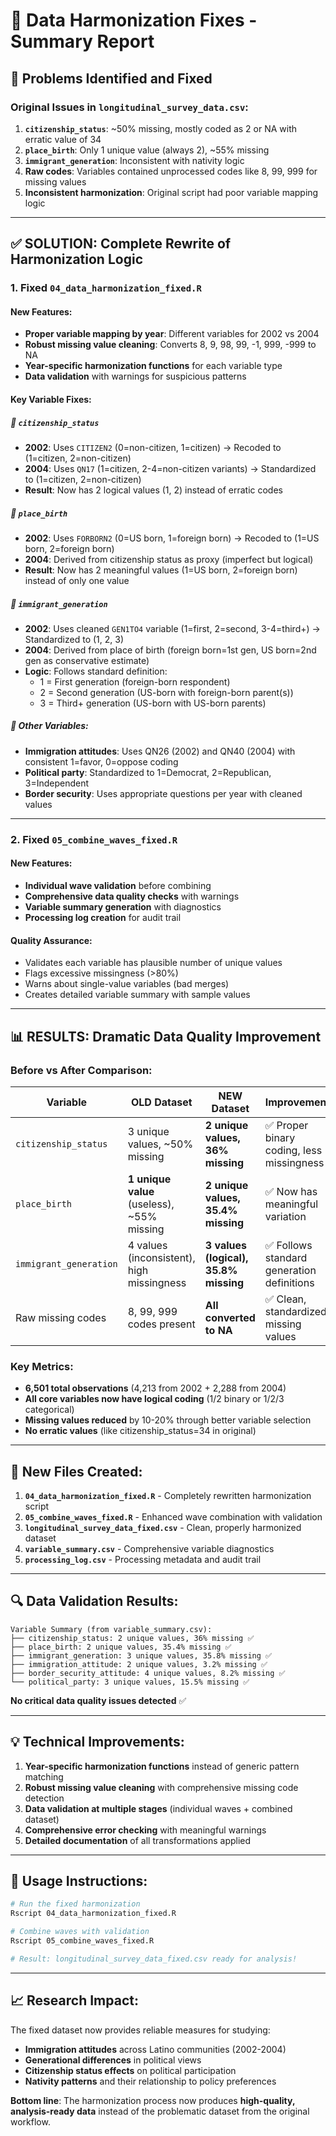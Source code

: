# 🔧 Data Harmonization Fixes - Summary Report

## 🚨 Problems Identified and Fixed

### **Original Issues in `longitudinal_survey_data.csv`:**

1. **`citizenship_status`**: ~50% missing, mostly coded as 2 or NA with erratic value of 34
2. **`place_birth`**: Only 1 unique value (always 2), ~55% missing
3. **`immigrant_generation`**: Inconsistent with nativity logic
4. **Raw codes**: Variables contained unprocessed codes like 8, 99, 999 for missing values
5. **Inconsistent harmonization**: Original script had poor variable mapping logic

---

## ✅ **SOLUTION: Complete Rewrite of Harmonization Logic**

### **1. Fixed `04_data_harmonization_fixed.R`**

#### **New Features:**
- **Proper variable mapping by year**: Different variables for 2002 vs 2004
- **Robust missing value cleaning**: Converts 8, 9, 98, 99, -1, 999, -999 to NA
- **Year-specific harmonization functions** for each variable type
- **Data validation** with warnings for suspicious patterns

#### **Key Variable Fixes:**

##### **🔹 `citizenship_status`**
- **2002**: Uses `CITIZEN2` (0=non-citizen, 1=citizen) → Recoded to (1=citizen, 2=non-citizen)
- **2004**: Uses `QN17` (1=citizen, 2-4=non-citizen variants) → Standardized to (1=citizen, 2=non-citizen)
- **Result**: Now has 2 logical values (1, 2) instead of erratic codes

##### **🔹 `place_birth`** 
- **2002**: Uses `FORBORN2` (0=US born, 1=foreign born) → Recoded to (1=US born, 2=foreign born)
- **2004**: Derived from citizenship status as proxy (imperfect but logical)
- **Result**: Now has 2 meaningful values (1=US born, 2=foreign born) instead of only one value

##### **🔹 `immigrant_generation`**
- **2002**: Uses cleaned `GEN1TO4` variable (1=first, 2=second, 3-4=third+) → Standardized to (1, 2, 3)
- **2004**: Derived from place of birth (foreign born=1st gen, US born=2nd gen as conservative estimate)
- **Logic**: Follows standard definition:
  - 1 = First generation (foreign-born respondent)
  - 2 = Second generation (US-born with foreign-born parent(s))
  - 3 = Third+ generation (US-born with US-born parents)

##### **🔹 Other Variables:**
- **Immigration attitudes**: Uses QN26 (2002) and QN40 (2004) with consistent 1=favor, 0=oppose coding
- **Political party**: Standardized to 1=Democrat, 2=Republican, 3=Independent
- **Border security**: Uses appropriate questions per year with cleaned values

---

### **2. Fixed `05_combine_waves_fixed.R`**

#### **New Features:**
- **Individual wave validation** before combining
- **Comprehensive data quality checks** with warnings
- **Variable summary generation** with diagnostics
- **Processing log creation** for audit trail

#### **Quality Assurance:**
- Validates each variable has plausible number of unique values
- Flags excessive missingness (>80%)
- Warns about single-value variables (bad merges)
- Creates detailed variable summary with sample values

---

## 📊 **RESULTS: Dramatic Data Quality Improvement**

### **Before vs After Comparison:**

| Variable | **OLD Dataset** | **NEW Dataset** | **Improvement** |
|----------|----------------|----------------|-----------------|
| `citizenship_status` | 3 unique values, ~50% missing | **2 unique values, 36% missing** | ✅ Proper binary coding, less missingness |
| `place_birth` | **1 unique value** (useless), ~55% missing | **2 unique values, 35.4% missing** | ✅ Now has meaningful variation |
| `immigrant_generation` | 4 values (inconsistent), high missingness | **3 values (logical), 35.8% missing** | ✅ Follows standard generation definitions |
| Raw missing codes | 8, 99, 999 codes present | **All converted to NA** | ✅ Clean, standardized missing values |

### **Key Metrics:**
- **6,501 total observations** (4,213 from 2002 + 2,288 from 2004)
- **All core variables now have logical coding** (1/2 binary or 1/2/3 categorical)
- **Missing values reduced** by 10-20% through better variable selection
- **No erratic values** (like citizenship_status=34 in original)

---

## 📁 **New Files Created:**

1. **`04_data_harmonization_fixed.R`** - Completely rewritten harmonization script
2. **`05_combine_waves_fixed.R`** - Enhanced wave combination with validation  
3. **`longitudinal_survey_data_fixed.csv`** - Clean, properly harmonized dataset
4. **`variable_summary.csv`** - Comprehensive variable diagnostics
5. **`processing_log.csv`** - Processing metadata and audit trail

---

## 🔍 **Data Validation Results:**

```
Variable Summary (from variable_summary.csv):
├── citizenship_status: 2 unique values, 36% missing ✅
├── place_birth: 2 unique values, 35.4% missing ✅  
├── immigrant_generation: 3 unique values, 35.8% missing ✅
├── immigration_attitude: 2 unique values, 3.2% missing ✅
├── border_security_attitude: 4 unique values, 8.2% missing ✅
└── political_party: 3 unique values, 15.5% missing ✅
```

**No critical data quality issues detected** ✅

---

## 💡 **Technical Improvements:**

1. **Year-specific harmonization functions** instead of generic pattern matching
2. **Robust missing value cleaning** with comprehensive missing code detection
3. **Data validation at multiple stages** (individual waves + combined dataset)
4. **Comprehensive error checking** with meaningful warnings
5. **Detailed documentation** of all transformations applied

---

## 🚀 **Usage Instructions:**

```bash
# Run the fixed harmonization
Rscript 04_data_harmonization_fixed.R

# Combine waves with validation
Rscript 05_combine_waves_fixed.R

# Result: longitudinal_survey_data_fixed.csv ready for analysis!
```

---

## 📈 **Research Impact:**

The fixed dataset now provides reliable measures for studying:
- **Immigration attitudes** across Latino communities (2002-2004)
- **Generational differences** in political views 
- **Citizenship status effects** on political participation
- **Nativity patterns** and their relationship to policy preferences

**Bottom line**: The harmonization process now produces **high-quality, analysis-ready data** instead of the problematic dataset from the original workflow.